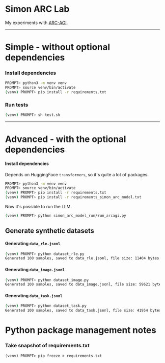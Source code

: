 # Simon ARC Lab

My experiments with [ARC-AGI](https://github.com/fchollet/ARC-AGI).

---

# Simple - without optional dependencies

### Install dependencies

```bash
PROMPT> python3 -m venv venv
PROMPT> source venv/bin/activate
(venv) PROMPT> pip install -r requirements.txt
```

### Run tests

```bash
(venv) PROMPT> sh test.sh
```

---

# Advanced - with the optional dependencies

#### Install dependencies

Depends on HuggingFace `transformers`, so it's quite a lot of packages.

```bash
PROMPT> python3 -m venv venv
PROMPT> source venv/bin/activate
(venv) PROMPT> pip install -r requirements.txt
(venv) PROMPT> pip install -r requirements_simon_arc_model.txt
```

Now it's possible to run the LLM.

```bash
(venv) PROMPT> python simon_arc_model_run/run_arcagi.py
```

## Generate synthetic datasets

#### Generating `data_rle.jsonl`

```bash
(venv) PROMPT> python dataset_rle.py 
Generated 100 samples, saved to data_rle.jsonl, file size: 11404 bytes.
```

#### Generating `data_image.jsonl`

```bash
(venv) PROMPT> python dataset_image.py
Generated 100 samples, saved to data_image.jsonl, file size: 59621 bytes.
```

#### Generating `data_task.jsonl`

```bash
(venv) PROMPT> python dataset_task.py 
Generated 100 samples, saved to data_task.jsonl, file size: 41954 bytes.
```

# Python package management notes

### Take snapshot of requirements.txt

```
(venv) PROMPT> pip freeze > requirements.txt
```

